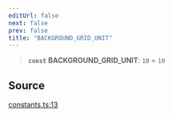 ```yaml
---
editUrl: false
next: false
prev: false
title: "BACKGROUND_GRID_UNIT"
---
```


> **`const`** **BACKGROUND\_GRID\_UNIT**: `10` = `10`

## Source

[constants.ts:13](https://github.com/nodenogg-in/alpha-p2p/blob/43ae393b39608a021b44acaf5959924eff4aeb19/packages/infinitykit/src/constants.ts#L13)
